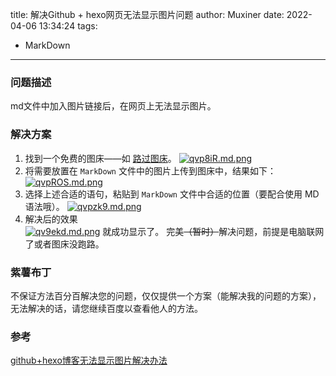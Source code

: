 title: 解决Github + hexo网页无法显示图片问题
author: Muxiner
date: 2022-04-06 13:34:24
tags: 
   - MarkDown
---

### 问题描述
md文件中加入图片链接后，在网页上无法显示图片。  
<!--more-->

### 解决方案

1. 找到一个免费的图床——如 [路过图床](https://imgtu.com/)。
   [![qvp8iR.md.png](https://s1.ax1x.com/2022/04/06/qvp8iR.md.png)](https://imgtu.com/i/qvp8iR)
2. 将需要放置在 `MarkDown` 文件中的图片上传到图床中，结果如下：
   [![qvpROS.md.png](https://s1.ax1x.com/2022/04/06/qvpROS.md.png)](https://imgtu.com/i/qvpROS)
3. 选择上述合适的语句，粘贴到 `MarkDown` 文件中合适的位置（要配合使用 MD 语法哦）。
   [![qvpzk9.md.png](https://s1.ax1x.com/2022/04/06/qvpzk9.md.png)](https://imgtu.com/i/qvpzk9)
4. 解决后的效果  
    [![qv9ekd.md.png](https://s1.ax1x.com/2022/04/06/qv9ekd.md.png)](https://imgtu.com/i/qv9ekd)
    就成功显示了。
    完美~~（暂时）~~解决问题，前提是电脑联网了或者图床没跑路。

### 紫薯布丁
不保证方法百分百解决您的问题，仅仅提供一个方案（能解决我的问题的方案），无法解决的话，请您继续百度以查看他人的方法。  

### 参考
[github+hexo博客无法显示图片解决办法](https://www.dazhuanlan.com/2019/10/16/5da647c849379/)